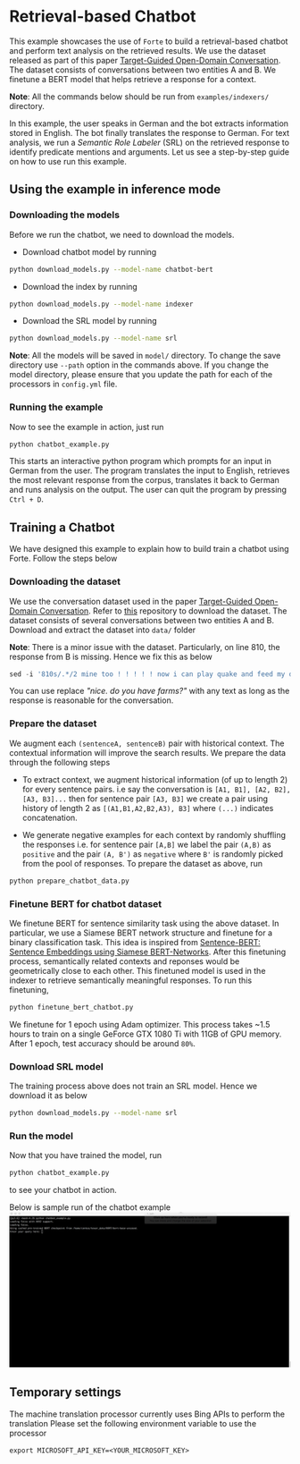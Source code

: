 # Retrieval-based Chatbot

This example showcases the use of `Forte` to build a retrieval-based chatbot and perform text 
analysis on the retrieved results. We use the dataset released as part of this paper 
[Target-Guided Open-Domain Conversation](https://arxiv.org/abs/1905.11553). The dataset consists 
of conversations between two entities A and B. We finetune a BERT model that helps retrieve a 
response for a context.

**Note**: All the commands below should be run from `examples/indexers/` directory.

In this example, the user speaks in German and the bot extracts information stored in English. The 
bot finally translates the response to German. For text analysis, we run a *Semantic Role 
Labeler* (SRL) on the retrieved response to identify predicate mentions and arguments. Let us see a 
step-by-step guide on how to use run this example.

## Using the example in inference mode

### Downloading the models

Before we run the chatbot, we need to download the models. 

- Download chatbot model by running

```bash
python download_models.py --model-name chatbot-bert
```

- Download the index by running

```bash
python download_models.py --model-name indexer
```

- Download the SRL model by running

```bash
python download_models.py --model-name srl
```

**Note**: All the models will be saved in `model/` directory. To change the save directory use 
`--path` option in the commands above. If you change the model directory, please ensure that you 
update the path for each of the processors in `config.yml` file.

### Running the example

Now to see the example in action, just run

```bash
python chatbot_example.py
```

This starts an interactive python program which prompts for an input in German from the user. The 
program translates the input to English, retrieves the most relevant response from the corpus, 
translates it back to German and runs analysis on the output. The user can quit the program by 
pressing `Ctrl + D`.


## Training a Chatbot

We have designed this example to explain how to build train a chatbot using Forte. Follow the steps 
below

### Downloading the dataset

We use the conversation dataset used in the paper 
[Target-Guided Open-Domain Conversation](https://arxiv.org/abs/1905.11553). Refer to 
[this](https://github.com/squareRoot3/Target-Guided-Conversation) repository to download the 
dataset. The dataset consists of several conversations between two entities A and B. Download and
extract the dataset into `data/` folder

**Note**: There is a minor issue with the dataset. Particularly, on line 810, the response from B is
 missing. Hence we fix this as below

```python
sed -i '810s/.*/2 mine too ! ! ! ! ! now i can play quake and feed my dogs\tnice. do you have farms?/' source/all_none_original_no_cands.txt
```

You can use replace *"nice. do you have farms?"* with any text as long as the response is
reasonable for the conversation.
  
### Prepare the dataset

We augment each `(sentenceA, sentenceB)` pair with historical context. The contextual information 
will improve the search results. We prepare the data through the following steps

- To extract context, we augment historical information (of up to length 2) for every sentence 
pairs. i.e say the conversation is `[A1, B1], [A2, B2], [A3, B3]...` then for sentence pair 
`[A3, B3]` we create a pair using history of length 2 as `[(A1,B1,A2,B2,A3), B3]` where `(...)` 
indicates concatenation.

- We generate negative examples for each context by randomly shuffling the responses i.e. for 
sentence pair `[A,B]` we label the pair `(A,B)` as `positive` and the pair `(A, B')` as `negative` 
where `B'` is randomly picked from the pool of responses. To prepare the dataset as above, run

```bash
python prepare_chatbot_data.py
```

### Finetune BERT for chatbot dataset

We finetune BERT for sentence similarity task using the above dataset. In particular, we use a 
Siamese BERT network structure and finetune for a binary classification task. This idea is inspired 
from [Sentence-BERT: Sentence Embeddings using Siamese BERT-Networks](https://arxiv.org/abs/1908.10084). 
After this finetuning process, semantically related contexts and reponses would be geometrically 
close to each other. This finetuned model is used in the indexer to retrieve semantically meaningful
 responses. To run this finetuning,

```bash
python finetune_bert_chatbot.py
```

We finetune for 1 epoch using Adam optimizer. This process takes ~1.5 hours to train on a single 
GeForce GTX 1080 Ti with 11GB of GPU memory. After 1 epoch, test accuracy should be around `80%`.

### Download SRL model

The training process above does not train an SRL model. Hence we download it as below

```bash
python download_models.py --model-name srl
```

### Run the model

Now that you have trained the model, run

```bash
python chatbot_example.py
```

to see your chatbot in action.

Below is sample run of the chatbot example ![](example.gif)

## Temporary settings


The machine translation processor currently uses Bing APIs to perform the translation Please set the
following environment variable to use the processor

```
export MICROSOFT_API_KEY=<YOUR_MICROSOFT_KEY>
```